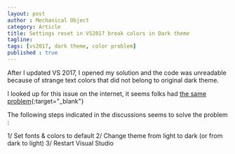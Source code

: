 ```yaml
---
layout: post
author : Mechanical Object
category: Article
title: Settings reset in VS2017 break colors in Dark theme
tagline: 
tags: [vs2017, dark theme, color problem]
published : true
--- 
```


After I updated VS 2017, I opened my solution and the code was unreadable because of strange text colors that did not belong to original dark theme.

I looked up for this issue on the internet, it seems folks had [the same problem](https://github.com/Microsoft/visualfsharp/issues/2555){:target="_blank"}

The following steps indicated in the discussions seems to solve the problem : 

1/ Set fonts & colors to default
2/ Change theme from light to dark (or from dark to light)
3/ Restart Visual Studio